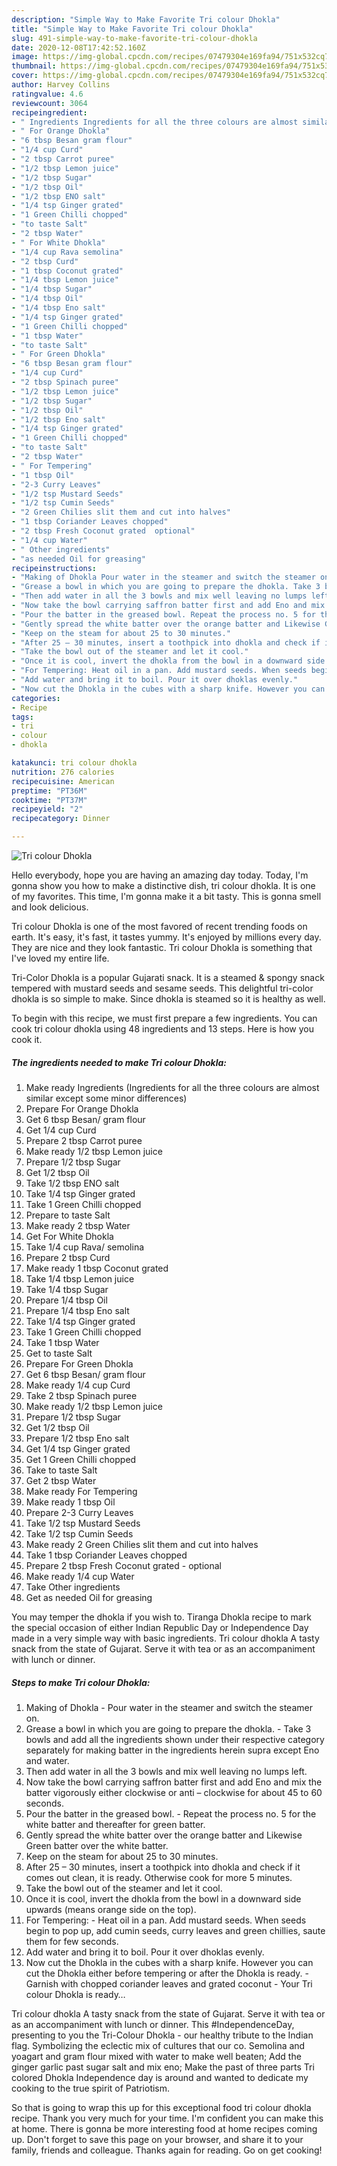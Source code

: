 ```yaml
---
description: "Simple Way to Make Favorite Tri colour Dhokla"
title: "Simple Way to Make Favorite Tri colour Dhokla"
slug: 491-simple-way-to-make-favorite-tri-colour-dhokla
date: 2020-12-08T17:42:52.160Z
image: https://img-global.cpcdn.com/recipes/07479304e169fa94/751x532cq70/tri-colour-dhokla-recipe-main-photo.jpg
thumbnail: https://img-global.cpcdn.com/recipes/07479304e169fa94/751x532cq70/tri-colour-dhokla-recipe-main-photo.jpg
cover: https://img-global.cpcdn.com/recipes/07479304e169fa94/751x532cq70/tri-colour-dhokla-recipe-main-photo.jpg
author: Harvey Collins
ratingvalue: 4.6
reviewcount: 3064
recipeingredient:
- " Ingredients Ingredients for all the three colours are almost similar except some minor differences"
- " For Orange Dhokla"
- "6 tbsp Besan gram flour"
- "1/4 cup Curd"
- "2 tbsp Carrot puree"
- "1/2 tbsp Lemon juice"
- "1/2 tbsp Sugar"
- "1/2 tbsp Oil"
- "1/2 tbsp ENO salt"
- "1/4 tsp Ginger grated"
- "1 Green Chilli chopped"
- "to taste Salt"
- "2 tbsp Water"
- " For White Dhokla"
- "1/4 cup Rava semolina"
- "2 tbsp Curd"
- "1 tbsp Coconut grated"
- "1/4 tbsp Lemon juice"
- "1/4 tbsp Sugar"
- "1/4 tbsp Oil"
- "1/4 tbsp Eno salt"
- "1/4 tsp Ginger grated"
- "1 Green Chilli chopped"
- "1 tbsp Water"
- "to taste Salt"
- " For Green Dhokla"
- "6 tbsp Besan gram flour"
- "1/4 cup Curd"
- "2 tbsp Spinach puree"
- "1/2 tbsp Lemon juice"
- "1/2 tbsp Sugar"
- "1/2 tbsp Oil"
- "1/2 tbsp Eno salt"
- "1/4 tsp Ginger grated"
- "1 Green Chilli chopped"
- "to taste Salt"
- "2 tbsp Water"
- " For Tempering"
- "1 tbsp Oil"
- "2-3 Curry Leaves"
- "1/2 tsp Mustard Seeds"
- "1/2 tsp Cumin Seeds"
- "2 Green Chilies slit them and cut into halves"
- "1 tbsp Coriander Leaves chopped"
- "2 tbsp Fresh Coconut grated  optional"
- "1/4 cup Water"
- " Other ingredients"
- "as needed Oil for greasing"
recipeinstructions:
- "Making of Dhokla Pour water in the steamer and switch the steamer on."
- "Grease a bowl in which you are going to prepare the dhokla. Take 3 bowls and add all the ingredients shown under their respective category separately for making batter in the ingredients herein supra except Eno and water."
- "Then add water in all the 3 bowls and mix well leaving no lumps left."
- "Now take the bowl carrying saffron batter first and add Eno and mix the batter vigorously either clockwise or anti – clockwise for about 45 to 60 seconds."
- "Pour the batter in the greased bowl. Repeat the process no. 5 for the white batter and thereafter for green batter."
- "Gently spread the white batter over the orange batter and Likewise Green batter over the white batter."
- "Keep on the steam for about 25 to 30 minutes."
- "After 25 – 30 minutes, insert a toothpick into dhokla and check if it comes out clean, it is ready. Otherwise cook for more 5 minutes."
- "Take the bowl out of the steamer and let it cool."
- "Once it is cool, invert the dhokla from the bowl in a downward side upwards (means orange side on the top)."
- "For Tempering: Heat oil in a pan. Add mustard seeds. When seeds begin to pop up, add cumin seeds, curry leaves and green chillies, saute them for few seconds."
- "Add water and bring it to boil. Pour it over dhoklas evenly."
- "Now cut the Dhokla in the cubes with a sharp knife. However you can cut the Dhokla either before tempering or after the Dhokla is ready. Garnish with chopped coriander leaves and grated coconut Your Tri colour Dhokla is ready…"
categories:
- Recipe
tags:
- tri
- colour
- dhokla

katakunci: tri colour dhokla 
nutrition: 276 calories
recipecuisine: American
preptime: "PT36M"
cooktime: "PT37M"
recipeyield: "2"
recipecategory: Dinner

---
```



![Tri colour Dhokla](https://img-global.cpcdn.com/recipes/07479304e169fa94/751x532cq70/tri-colour-dhokla-recipe-main-photo.jpg)

Hello everybody, hope you are having an amazing day today. Today, I'm gonna show you how to make a distinctive dish, tri colour dhokla. It is one of my favorites. This time, I'm gonna make it a bit tasty. This is gonna smell and look delicious.

Tri colour Dhokla is one of the most favored of recent trending foods on earth. It's easy, it's fast, it tastes yummy. It's enjoyed by millions every day. They are nice and they look fantastic. Tri colour Dhokla is something that I've loved my entire life.

Tri-Color Dhokla is a popular Gujarati snack. It is a steamed &amp; spongy snack tempered with mustard seeds and sesame seeds. This delightful tri-color dhokla is so simple to make. Since dhokla is steamed so it is healthy as well.


To begin with this recipe, we must first prepare a few ingredients. You can cook tri colour dhokla using 48 ingredients and 13 steps. Here is how you cook it.

<!--inarticleads1-->

##### The ingredients needed to make Tri colour Dhokla:

1. Make ready  Ingredients (Ingredients for all the three colours are almost similar except some minor differences)
1. Prepare  For Orange Dhokla
1. Get 6 tbsp Besan/ gram flour
1. Get 1/4 cup Curd
1. Prepare 2 tbsp Carrot puree
1. Make ready 1/2 tbsp Lemon juice
1. Prepare 1/2 tbsp Sugar
1. Get 1/2 tbsp Oil
1. Take 1/2 tbsp ENO salt
1. Take 1/4 tsp Ginger grated
1. Take 1 Green Chilli chopped
1. Prepare to taste Salt
1. Make ready 2 tbsp Water
1. Get  For White Dhokla
1. Take 1/4 cup Rava/ semolina
1. Prepare 2 tbsp Curd
1. Make ready 1 tbsp Coconut grated
1. Take 1/4 tbsp Lemon juice
1. Take 1/4 tbsp Sugar
1. Prepare 1/4 tbsp Oil
1. Prepare 1/4 tbsp Eno salt
1. Take 1/4 tsp Ginger grated
1. Take 1 Green Chilli chopped
1. Take 1 tbsp Water
1. Get to taste Salt
1. Prepare  For Green Dhokla
1. Get 6 tbsp Besan/ gram flour
1. Make ready 1/4 cup Curd
1. Take 2 tbsp Spinach puree
1. Make ready 1/2 tbsp Lemon juice
1. Prepare 1/2 tbsp Sugar
1. Get 1/2 tbsp Oil
1. Prepare 1/2 tbsp Eno salt
1. Get 1/4 tsp Ginger grated
1. Get 1 Green Chilli chopped
1. Take to taste Salt
1. Get 2 tbsp Water
1. Make ready  For Tempering
1. Make ready 1 tbsp Oil
1. Prepare 2-3 Curry Leaves
1. Take 1/2 tsp Mustard Seeds
1. Take 1/2 tsp Cumin Seeds
1. Make ready 2 Green Chilies slit them and cut into halves
1. Take 1 tbsp Coriander Leaves chopped
1. Prepare 2 tbsp Fresh Coconut grated - optional
1. Make ready 1/4 cup Water
1. Take  Other ingredients
1. Get as needed Oil for greasing


You may temper the dhokla if you wish to. Tiranga Dhokla recipe to mark the special occasion of either Indian Republic Day or Independence Day made in a very simple way with basic ingredients. Tri colour dhokla A tasty snack from the state of Gujarat. Serve it with tea or as an accompaniment with lunch or dinner. 

<!--inarticleads2-->

##### Steps to make Tri colour Dhokla:

1. Making of Dhokla - Pour water in the steamer and switch the steamer on.
1. Grease a bowl in which you are going to prepare the dhokla. - Take 3 bowls and add all the ingredients shown under their respective category separately for making batter in the ingredients herein supra except Eno and water.
1. Then add water in all the 3 bowls and mix well leaving no lumps left.
1. Now take the bowl carrying saffron batter first and add Eno and mix the batter vigorously either clockwise or anti – clockwise for about 45 to 60 seconds.
1. Pour the batter in the greased bowl. - Repeat the process no. 5 for the white batter and thereafter for green batter.
1. Gently spread the white batter over the orange batter and Likewise Green batter over the white batter.
1. Keep on the steam for about 25 to 30 minutes.
1. After 25 – 30 minutes, insert a toothpick into dhokla and check if it comes out clean, it is ready. Otherwise cook for more 5 minutes.
1. Take the bowl out of the steamer and let it cool.
1. Once it is cool, invert the dhokla from the bowl in a downward side upwards (means orange side on the top).
1. For Tempering: - Heat oil in a pan. Add mustard seeds. When seeds begin to pop up, add cumin seeds, curry leaves and green chillies, saute them for few seconds.
1. Add water and bring it to boil. Pour it over dhoklas evenly.
1. Now cut the Dhokla in the cubes with a sharp knife. However you can cut the Dhokla either before tempering or after the Dhokla is ready. - Garnish with chopped coriander leaves and grated coconut - Your Tri colour Dhokla is ready…


Tri colour dhokla A tasty snack from the state of Gujarat. Serve it with tea or as an accompaniment with lunch or dinner. This #IndependenceDay, presenting to you the Tri-Colour Dhokla - our healthy tribute to the Indian flag. Symbolizing the eclectic mix of cultures that our co. Semolina and yoagart and gram flour mixed with water to make well beaten; Add the ginger garlic past sugar salt and mix eno; Make the past of three parts Tri colored Dhokla Independence day is around and wanted to dedicate my cooking to the true spirit of Patriotism. 

So that is going to wrap this up for this exceptional food tri colour dhokla recipe. Thank you very much for your time. I'm confident you can make this at home. There is gonna be more interesting food at home recipes coming up. Don't forget to save this page on your browser, and share it to your family, friends and colleague. Thanks again for reading. Go on get cooking!
